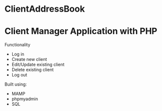 # ClientAddressBook

<h1>Client Manager Application with PHP</h1>
<p>Functionality</p>
<ul>
    <li>Log in</li>
    <li>Create new client</li>
    <li>Edit/Update existing client</li>
    <li>Delete existing client</li>
    <li>Log out</li>
</ul>
<p>Built using:</p>
<ul>
    <li>MAMP</li>
    <li>phpmyadmin</li>
    <li>SQL</li>
</ul>
